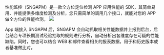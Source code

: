 性能监控（SNGAPM）是一款全方位定位检测 APP 应用性能的 SDK，其简单易用、并能提供多维度检测及分析，您只需简单的调用几个接口，就能对您的 APP 做全方位的性能检测。
![](http://imgcache.tcecqpoc.fsphere.cn/image/main.qcloudimg.com/raw/aacf03d82de8883ac512633a8c8785ea.png)

App 端接入 SNGAPM 后，SNGAPM 会自动抓取相关性能数据并上报到后台，后台结合专项长期测试经验抽取的规则进行分析，自动分析出各维度存在可疑的性能缺陷。同时，您也可以结合 WEB 和邮件查看相关的报表数据，用于和历史版本或者基准做比对。
